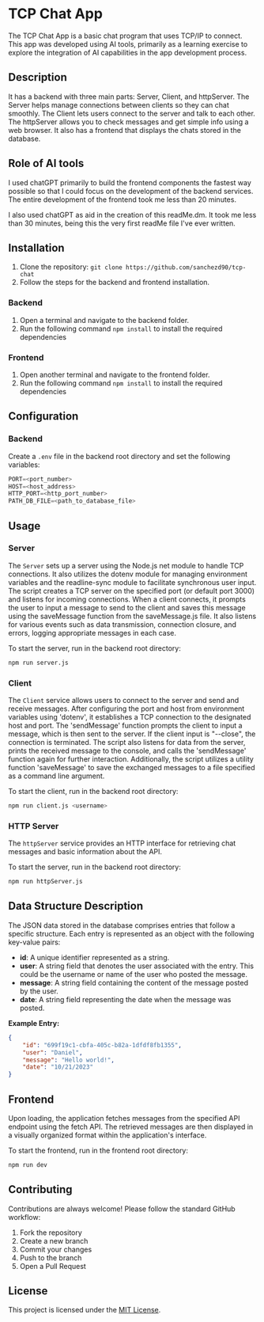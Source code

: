 # TCP Chat App

The TCP Chat App is a basic chat program that uses TCP/IP to connect. This app was developed using AI tools, primarily as a learning exercise to explore the integration of AI capabilities in the app development process. 

## Description

It has a backend with three main parts: Server, Client, and httpServer. The Server helps manage connections between clients so they can chat smoothly. The Client lets users connect to the server and talk to each other. The httpServer allows you to check messages and get simple info using a web browser. It also has a frontend that displays the chats stored in the database. 

## Role of AI tools

I used chatGPT primarily to build the frontend components the fastest way possible so that I could focus on the development of the backend services. The entire development of the frontend took me less than 20 minutes. 

I also used chatGPT as aid in the creation of this readMe.dm. It took me less than 30 minutes, being this the very first readMe file I've ever written. 

## Installation

1. Clone the repository: `git clone https://github.com/sanchezd90/tcp-chat`
2. Follow the steps for the backend and frontend installation. 


### Backend

1. Open a terminal and navigate to the backend folder.
2. Run the following command `npm install` to install the required dependencies


### Frontend

1. Open another terminal and navigate to the frontend folder.
2. Run the following command `npm install` to install the required dependencies


## Configuration

### Backend

Create a `.env` file in the backend root directory and set the following variables:

```javascript
PORT=<port_number>
HOST=<host_address>
HTTP_PORT=<http_port_number>
PATH_DB_FILE=<path_to_database_file>
```

## Usage

### Server

The `Server` sets up a server using the Node.js net module to handle TCP connections. It also utilizes the dotenv module for managing environment variables and the readline-sync module to facilitate synchronous user input. The script creates a TCP server on the specified port (or default port 3000) and listens for incoming connections. When a client connects, it prompts the user to input a message to send to the client and saves this message using the saveMessage function from the saveMessage.js file. It also listens for various events such as data transmission, connection closure, and errors, logging appropriate messages in each case.

To start the server, run in the backend root directory:

```bash
npm run server.js
```

### Client

The `Client` service allows users to connect to the server and send and receive messages. After configuring the port and host from environment variables using 'dotenv', it establishes a TCP connection to the designated host and port. The 'sendMessage' function prompts the client to input a message, which is then sent to the server. If the client input is "--close", the connection is terminated. The script also listens for data from the server, prints the received message to the console, and calls the 'sendMessage' function again for further interaction. Additionally, the script utilizes a utility function 'saveMessage' to save the exchanged messages to a file specified as a command line argument.

To start the client, run in the backend root directory:

```bash
npm run client.js <username>
```

### HTTP Server

The `httpServer` service provides an HTTP interface for retrieving chat messages and basic information about the API.

To start the server, run in the backend root directory:

```bash
npm run httpServer.js
```

## Data Structure Description

The JSON data stored in the database comprises entries that follow a specific structure. Each entry is represented as an object with the following key-value pairs:

- **id**: A unique identifier represented as a string. 
- **user**: A string field that denotes the user associated with the entry. This could be the username or name of the user who posted the message.
- **message**: A string field containing the content of the message posted by the user.
- **date**: A string field representing the date when the message was posted. 

**Example Entry:**
```json
{
    "id": "699f19c1-cbfa-405c-b82a-1dfdf8fb1355",
    "user": "Daniel",
    "message": "Hello world!",
    "date": "10/21/2023"
}
```


## Frontend

Upon loading, the application fetches messages from the specified API endpoint using the fetch API. The retrieved messages are then displayed in a visually organized format within the application's interface. 

To start the frontend, run in the frontend root directory:

```bash
npm run dev
```

## Contributing

Contributions are always welcome! Please follow the standard GitHub workflow:

1. Fork the repository
2. Create a new branch
3. Commit your changes
4. Push to the branch
5. Open a Pull Request

## License

This project is licensed under the [MIT License](LICENSE).